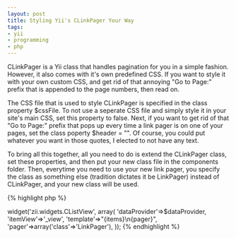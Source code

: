 ```yaml
---
layout: post
title: Styling Yii's CLinkPager Your Way
tags:
- yii
- programming
- php
---
```

CLinkPager is a Yii class that handles pagination for you in a simple fashion.  However, it also comes with it's own predefined CSS.  If you want to style it with your own custom CSS, and get rid of that annoying "Go to Page:" prefix that is appended to the page numbers, then read on.

The CSS file that is used to style CLinkPager is specified in the class property $cssFile.  To not use a seperate CSS file and simply style it in your site's main CSS, set this property to false.  Next, if you want to get rid of that "Go to Page:" prefix that pops up every time a link pager is on one of your pages, set the class poperty $header = "".  Of course, you could put whatever you want in those quotes, I elected to not have any text.

To bring all this together, all you need to do is extend the CLinkPager class, set these properties, and then put your new class file in the components folder.  Then, everytime you need to use your new link pager, you specify the class as something else (tradition dictates it be LinkPager) instead of CLinkPager, and your new class will be used.

{% highlight php %}
<?php
class LinkPager extends CLinkPager
{
        public $cssFile = false;
        public $header = "";
}
{% endhighlight %}

Then to use your new class in a CListView widget, you can specify exactly what class you need like this:
{% highlight php %}
<?php
$this->widget('zii.widgets.CListView', array(
        'dataProvider'=>$dataProvider,
        'itemView'=>'_view',
        'template'=>"{items}\n{pager}",
        'pager'=>array('class'=>'LinkPager'),
));
{% endhighlight %}
